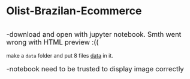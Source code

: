 # Olist-Brazilan-Ecommerce
<br><font size =4>-download and open with jupyter notebook. Smth went wrong with HTML preview :((</font></br>
<br>make a `data` folder and put 8 files [data](https://www.kaggle.com/olistbr/brazilian-ecommerce) in it.</br>
<br><font size =4>-notebook need to be trusted to display image correctly</font></br>
